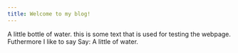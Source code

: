 ```yaml
---
title: Welcome to my blog!
---
```


A little bottle of water.
this is some text that is used for testing the webpage. Futhermore I like to say Say: A little of water.
